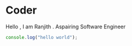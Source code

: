 # Coder

Hello , I am Ranjith .
Aspairing Software Engineer

```javascript
console.log("hello world");
```
